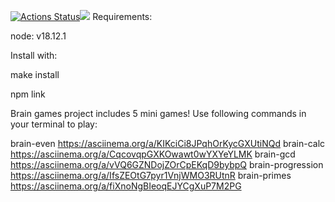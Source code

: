 [![Actions Status](https://github.com/imakepizza/frontend-project-44/workflows/hexlet-check/badge.svg)](https://github.com/imakepizza/frontend-project-44/actions)<a href="https://codeclimate.com/github/imakepizza/frontend-project-44/maintainability"><img src="https://api.codeclimate.com/v1/badges/769b7b913bdb4f834bf7/maintainability" /></a>
Requirements:

node: v18.12.1

Install with:

make install

npm link

Brain games project includes 5 mini games!
Use following commands in your terminal to play:

brain-even
https://asciinema.org/a/KIKciCi8JPqhOrKycGXUtiNQd
brain-calc
https://asciinema.org/a/CqcovqpGXKOwawt0wYXYeYLMK
brain-gcd
https://asciinema.org/a/vVQ6GZNDojZOrCpEKqD9bybpQ
brain-progression
https://asciinema.org/a/IfsZEOtG7pyr1VnjWMO3RUtnR
brain-primes
https://asciinema.org/a/fiXnoNgBIeoqEJYCgXuP7M2PG